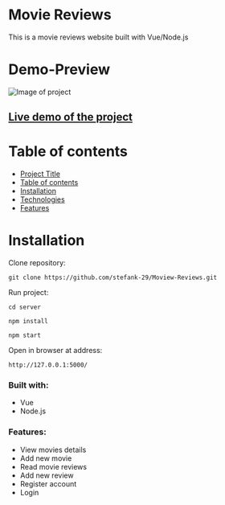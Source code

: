# Movie Reviews

This is a movie reviews website built with Vue/Node.js

# Demo-Preview

![Image of project](movies.gif)

## [Live demo of the project](https://movie-reviews-website.herokuapp.com/)

# Table of contents

-   [Project Title](#sneakers-shop)
-   [Table of contents](#table-of-contents)
-   [Installation](#installation)
-   [Technologies](#built-with)
-   [Features](#features)

# Installation

Clone repository:

```
git clone https://github.com/stefank-29/Moview-Reviews.git
```

Run project:

```
cd server

npm install

npm start
```

Open in browser at address:

```
http://127.0.0.1:5000/
```

### Built with:

-   Vue
-   Node.js

### Features:

-   View movies details
-   Add new movie
-   Read movie reviews
-   Add new review
-   Register account
-   Login
